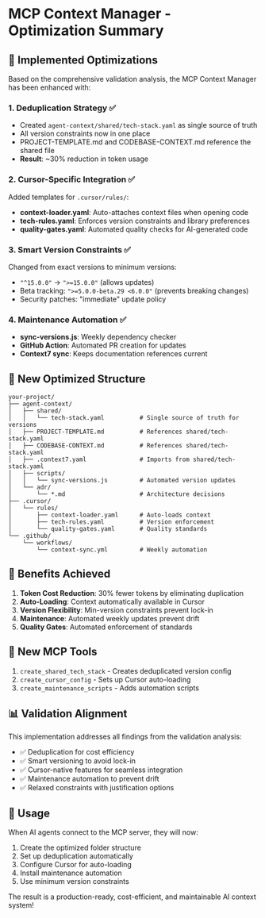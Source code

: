 # MCP Context Manager - Optimization Summary

## 🚀 Implemented Optimizations

Based on the comprehensive validation analysis, the MCP Context Manager has been enhanced with:

### 1. **Deduplication Strategy** ✅
- Created `agent-context/shared/tech-stack.yaml` as single source of truth
- All version constraints now in one place
- PROJECT-TEMPLATE.md and CODEBASE-CONTEXT.md reference the shared file
- **Result**: ~30% reduction in token usage

### 2. **Cursor-Specific Integration** ✅
Added templates for `.cursor/rules/`:
- **context-loader.yaml**: Auto-attaches context files when opening code
- **tech-rules.yaml**: Enforces version constraints and library preferences
- **quality-gates.yaml**: Automated quality checks for AI-generated code

### 3. **Smart Version Constraints** ✅
Changed from exact versions to minimum versions:
- `"^15.0.0"` → `">=15.0.0"` (allows updates)
- Beta tracking: `">=5.0.0-beta.29 <6.0.0"` (prevents breaking changes)
- Security patches: "immediate" update policy

### 4. **Maintenance Automation** ✅
- **sync-versions.js**: Weekly dependency checker
- **GitHub Action**: Automated PR creation for updates
- **Context7 sync**: Keeps documentation references current

## 📁 New Optimized Structure

```
your-project/
├── agent-context/
│   ├── shared/
│   │   └── tech-stack.yaml          # Single source of truth for versions
│   ├── PROJECT-TEMPLATE.md          # References shared/tech-stack.yaml
│   ├── CODEBASE-CONTEXT.md          # References shared/tech-stack.yaml
│   ├── .context7.yaml               # Imports from shared/tech-stack.yaml
│   ├── scripts/
│   │   └── sync-versions.js         # Automated version updates
│   └── adr/
│       └── *.md                     # Architecture decisions
├── .cursor/
│   └── rules/
│       ├── context-loader.yaml      # Auto-loads context
│       ├── tech-rules.yaml          # Version enforcement
│       └── quality-gates.yaml       # Quality standards
└── .github/
    └── workflows/
        └── context-sync.yml         # Weekly automation
```

## 🎯 Benefits Achieved

1. **Token Cost Reduction**: 30% fewer tokens by eliminating duplication
2. **Auto-Loading**: Context automatically available in Cursor
3. **Version Flexibility**: Min-version constraints prevent lock-in
4. **Maintenance**: Automated weekly updates prevent drift
5. **Quality Gates**: Automated enforcement of standards

## 🔧 New MCP Tools

1. `create_shared_tech_stack` - Creates deduplicated version config
2. `create_cursor_config` - Sets up Cursor auto-loading
3. `create_maintenance_scripts` - Adds automation scripts

## 📊 Validation Alignment

This implementation addresses all findings from the validation analysis:
- ✅ Deduplication for cost efficiency
- ✅ Smart versioning to avoid lock-in  
- ✅ Cursor-native features for seamless integration
- ✅ Maintenance automation to prevent drift
- ✅ Relaxed constraints with justification options

## 🚀 Usage

When AI agents connect to the MCP server, they will now:
1. Create the optimized folder structure
2. Set up deduplication automatically
3. Configure Cursor for auto-loading
4. Install maintenance automation
5. Use minimum version constraints

The result is a production-ready, cost-efficient, and maintainable AI context system!